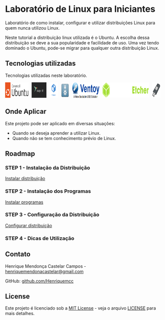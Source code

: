 # Laboratório de Linux para Iniciantes

Laboratório de como instalar, configurar e utilizar distribuições Linux para quem nunca utilizou Linux.

Neste tutorial a distribuição linux utilizada é o Ubuntu. A escolha dessa distribuição se deve a sua popularidade e
facilidade de uso. Uma vez tendo dominado o Ubuntu, pode-se migrar para qualquer outra distribuição Linux.

## Tecnologias utilizadas

Tecnologias utilizadas neste laboratório.

<div style="display: flex; gap: 10px;">
    <a href="https://ubuntu.com"><img height="50px" src="icones/Canonical_Ubuntu.svg" alt="Logo da distribuição Linux Ubuntu"></a> 
    <a href="https://snapcraft.io"><img height="50px" src="icones/snapcraft_db_brandmark_4x.webp" alt="Logo da Snap Store"></a>
    <a href="https://flatpak.org"><img height="50px" src="icones/Flatpak_Logo.svg" alt="Logo do Flatpak"></a>
    <a href="https://appimage.org"><img height="50px" src="icones/appimage-logo3.svg" alt="Logo do AppImage"></a>
    <a href="https://www.ventoy.net"><img height="50px" src="icones/Ventoy.png" alt="Logo do Ventoy"></a>
    <a href="https://etcher.balena.io"><img height="50px" src="icones/balenaEtcher_logo_white.svg" alt="Logo do Balena Etcher"></a>
    <a href="https://rufus.ie"><img height="50px" src="icones/rufus-128.png" alt="Logo do Rufus"></a>
</div>

## Onde Aplicar

Este projeto pode ser aplicado em diversas situações:
- Quando se deseja aprender a utilizar Linux.
- Quando não se tem conhecimento prévio de Linux.

## Roadmap

### STEP 1 - Instalação da Distribuição

[Instalar distribuição](desktop/instalar-distribuicao/README.md)

### STEP 2 - Instalação dos Programas

[Instalar programas](desktop/instalar-programas/README.md)

### STEP 3 - Configuração da Distribuição

[Configurar distribuição](desktop/configurar-distribuicao/README.md)

### STEP 4 - Dicas de Utilização

## Contato

Henrique Mendonça Castelar Campos - [henriquemendonacastelar@gmail.com](mailto:henriquemendonacastelar@gmail.com)

GitHub: [github.com/Henriquemcc](https://github.com/Henriquemcc)

## License

Este projeto é licenciado sob a [MIT License](https://mit-license.org/) - veja o arquivo [LICENSE](LICENSE) para mais detalhes.